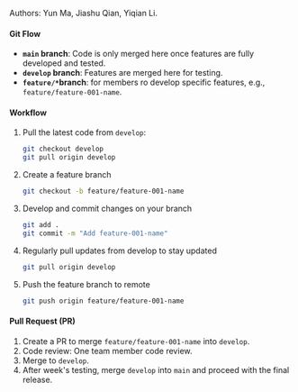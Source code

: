 Authors: Yun Ma, Jiashu Qian, Yiqian Li.

#### Git Flow
- **`main` branch**: Code is only merged here once features are fully developed and tested.
- **`develop` branch**: Features are merged here for testing.
- **`feature/*`branch**: for members ro develop specific features, e.g., `feature/feature-001-name`.

#### Workflow
1. Pull the latest code from `develop`:
   ```bash
   git checkout develop
   git pull origin develop
   ```
2. Create a feature branch
   ```bash
   git checkout -b feature/feature-001-name
   ```
3. Develop and commit changes on your branch
   ```bash
   git add .
   git commit -m "Add feature-001-name"
   ```
4. Regularly pull updates from develop to stay updated
   ```bash
   git pull origin develop
   ```
5. Push the feature branch to remote
   ```bash
   git push origin feature/feature-001-name
   ```


#### Pull Request (PR)
1. Create a PR to merge `feature/feature-001-name` into `develop`.
2. Code review: One team member code review.
3. Merge to `develop`.
4. After week's testing, merge `develop` into `main` and proceed with the final release.